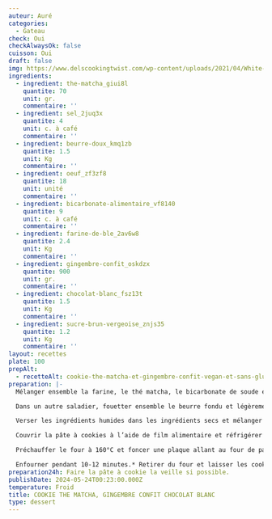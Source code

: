```yaml
---
auteur: Auré
categories:
  - Gateau
check: Oui
checkAlwaysOk: false
cuisson: Oui
draft: false
img: https://www.delscookingtwist.com/wp-content/uploads/2021/04/White-Chocolate-Chip-Matcha-Cookies_5-768x1152.jpg
ingredients:
  - ingredient: the-matcha_giui8l
    quantite: 70
    unit: gr.
    commentaire: ''
  - ingredient: sel_2juq3x
    quantite: 4
    unit: c. à café
    commentaire: ''
  - ingredient: beurre-doux_kmq1zb
    quantite: 1.5
    unit: Kg
    commentaire: ''
  - ingredient: oeuf_zf3zf8
    quantite: 18
    unit: unité
    commentaire: ''
  - ingredient: bicarbonate-alimentaire_vf8140
    quantite: 9
    unit: c. à café
    commentaire: ''
  - ingredient: farine-de-ble_2av6w8
    quantite: 2.4
    unit: Kg
    commentaire: ''
  - ingredient: gingembre-confit_oskdzx
    quantite: 900
    unit: gr.
    commentaire: ''
  - ingredient: chocolat-blanc_fsz13t
    quantite: 1.5
    unit: Kg
    commentaire: ''
  - ingredient: sucre-brun-vergeoise_znjs35
    quantite: 1.2
    unit: Kg
    commentaire: ''
layout: recettes
plate: 100
prepAlt:
  - recetteAlt: cookie-the-matcha-et-gingembre-confit-vegan-et-sans-gluten_jvdekkyz
preparation: |-
  Mélanger ensemble la farine, le thé matcha, le bicarbonate de soude et le sel dans un saladier.

  Dans un autre saladier, fouetter ensemble le beurre fondu et légèrement refroidi avec le sucre vergeoise. Ajouter les œufs et fouetter vigoureusement.

  Verser les ingrédients humides dans les ingrédients secs et mélanger à l’aide d’une maryse (ne pas trop mélanger). Incorporer les pépites de chocolat blanc délicatement et le gingembre confit coupés en petits cubes.

  Couvrir la pâte à cookies à l’aide de film alimentaire et réfrigérer pendant 1h30 ou idéalement toute une nuit. Avant utilisation, sortir la pâte du frigo et laisser à température ambiante pendant 10-15 minutes.

  Préchauffer le four à 160°C et foncer une plaque allant au four de papier sulfurisé. Prélever la pâte à cookies à l’aide d’une boule à glace et les déposer sur la plaque de cuisson en les espaçant bien les unes des autres pour permettre aux cookies de s’étaler légèrement à la cuisson.

  Enfourner pendant 10-12 minutes.* Retirer du four et laisser les cookies reposer sur la plaque de cuisson pendant environ 10 minutes avant de les transférer sur une grille de refroidissement
preparation24h: Faire la pâte à cookie la veille si possible.
publishDate: 2024-05-24T00:23:00.000Z
temperature: Froid
title: COOKIE THE MATCHA, GINGEMBRE CONFIT CHOCOLAT BLANC
type: dessert
---
```

